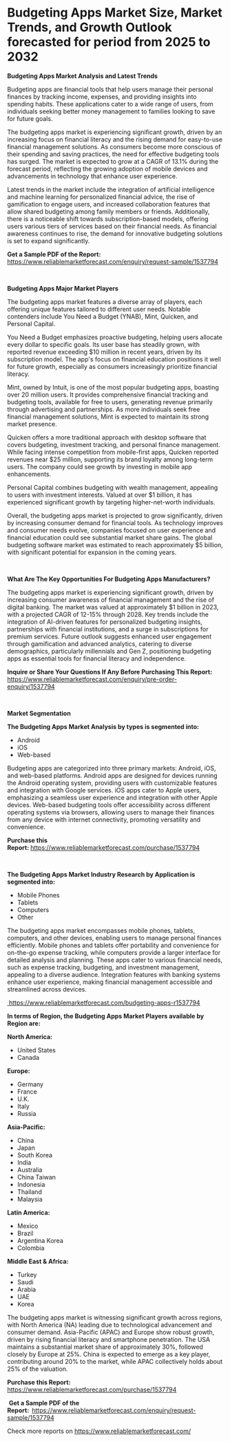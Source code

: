 <p><h1>Budgeting Apps Market Size, Market Trends, and Growth Outlook forecasted for period from 2025 to 2032</h1></p><p><strong>Budgeting Apps Market Analysis and Latest Trends</strong></p>
<p><p>Budgeting apps are financial tools that help users manage their personal finances by tracking income, expenses, and providing insights into spending habits. These applications cater to a wide range of users, from individuals seeking better money management to families looking to save for future goals.</p><p>The budgeting apps market is experiencing significant growth, driven by an increasing focus on financial literacy and the rising demand for easy-to-use financial management solutions. As consumers become more conscious of their spending and saving practices, the need for effective budgeting tools has surged. The market is expected to grow at a CAGR of 13.1% during the forecast period, reflecting the growing adoption of mobile devices and advancements in technology that enhance user experience.</p><p>Latest trends in the market include the integration of artificial intelligence and machine learning for personalized financial advice, the rise of gamification to engage users, and increased collaboration features that allow shared budgeting among family members or friends. Additionally, there is a noticeable shift towards subscription-based models, offering users various tiers of services based on their financial needs. As financial awareness continues to rise, the demand for innovative budgeting solutions is set to expand significantly.</p></p>
<p><strong>Get a Sample PDF of the Report:&nbsp;</strong> <a href="https://www.reliablemarketforecast.com/enquiry/request-sample/1537794?utm_campaign=3225&utm_medium=2&utm_source=Github&utm_content=ia&utm_term=10032025&utm_id=budgeting-apps">https://www.reliablemarketforecast.com/enquiry/request-sample/1537794</a></p>
<p>&nbsp;</p>
<p><strong>Budgeting Apps Major Market Players</strong></p>
<p><p>The budgeting apps market features a diverse array of players, each offering unique features tailored to different user needs. Notable contenders include You Need a Budget (YNAB), Mint, Quicken, and Personal Capital.</p><p>You Need a Budget emphasizes proactive budgeting, helping users allocate every dollar to specific goals. Its user base has steadily grown, with reported revenue exceeding $10 million in recent years, driven by its subscription model. The app's focus on financial education positions it well for future growth, especially as consumers increasingly prioritize financial literacy.</p><p>Mint, owned by Intuit, is one of the most popular budgeting apps, boasting over 20 million users. It provides comprehensive financial tracking and budgeting tools, available for free to users, generating revenue primarily through advertising and partnerships. As more individuals seek free financial management solutions, Mint is expected to maintain its strong market presence.</p><p>Quicken offers a more traditional approach with desktop software that covers budgeting, investment tracking, and personal finance management. While facing intense competition from mobile-first apps, Quicken reported revenues near $25 million, supporting its brand loyalty among long-term users. The company could see growth by investing in mobile app enhancements.</p><p>Personal Capital combines budgeting with wealth management, appealing to users with investment interests. Valued at over $1 billion, it has experienced significant growth by targeting higher-net-worth individuals. </p><p>Overall, the budgeting apps market is projected to grow significantly, driven by increasing consumer demand for financial tools. As technology improves and consumer needs evolve, companies focused on user experience and financial education could see substantial market share gains. The global budgeting software market was estimated to reach approximately $5 billion, with significant potential for expansion in the coming years.</p></p>
<p>&nbsp;</p>
<p><strong>What Are The Key Opportunities For Budgeting Apps Manufacturers?</strong></p>
<p><p>The budgeting apps market is experiencing significant growth, driven by increasing consumer awareness of financial management and the rise of digital banking. The market was valued at approximately $1 billion in 2023, with a projected CAGR of 12-15% through 2028. Key trends include the integration of AI-driven features for personalized budgeting insights, partnerships with financial institutions, and a surge in subscriptions for premium services. Future outlook suggests enhanced user engagement through gamification and advanced analytics, catering to diverse demographics, particularly millennials and Gen Z, positioning budgeting apps as essential tools for financial literacy and independence.</p></p>
<p><strong>Inquire or Share Your Questions If Any Before Purchasing This Report:</strong> <a href="https://www.reliablemarketforecast.com/enquiry/pre-order-enquiry/1537794?utm_campaign=3225&utm_medium=2&utm_source=Github&utm_content=ia&utm_term=10032025&utm_id=budgeting-apps">https://www.reliablemarketforecast.com/enquiry/pre-order-enquiry/1537794</a></p>
<p>&nbsp;</p>
<p><strong>Market Segmentation</strong></p>
<p><strong>The Budgeting Apps Market Analysis by types is segmented into:</strong></p>
<p><ul><li>Android</li><li>iOS</li><li>Web-based</li></ul></p>
<p><p>Budgeting apps are categorized into three primary markets: Android, iOS, and web-based platforms. Android apps are designed for devices running the Android operating system, providing users with customizable features and integration with Google services. iOS apps cater to Apple users, emphasizing a seamless user experience and integration with other Apple devices. Web-based budgeting tools offer accessibility across different operating systems via browsers, allowing users to manage their finances from any device with internet connectivity, promoting versatility and convenience.</p></p>
<p><strong>Purchase this Report:&nbsp;</strong><a href="https://www.reliablemarketforecast.com/purchase/1537794?utm_campaign=3225&utm_medium=2&utm_source=Github&utm_content=ia&utm_term=10032025&utm_id=budgeting-apps">https://www.reliablemarketforecast.com/purchase/1537794</a></p>
<p>&nbsp;</p>
<p><strong>The Budgeting Apps Market Industry Research by Application is segmented into:</strong></p>
<p><ul><li>Mobile Phones</li><li>Tablets</li><li>Computers</li><li>Other</li></ul></p>
<p><p>The budgeting apps market encompasses mobile phones, tablets, computers, and other devices, enabling users to manage personal finances efficiently. Mobile phones and tablets offer portability and convenience for on-the-go expense tracking, while computers provide a larger interface for detailed analysis and planning. These apps cater to various financial needs, such as expense tracking, budgeting, and investment management, appealing to a diverse audience. Integration features with banking systems enhance user experience, making financial management accessible and streamlined across devices.</p></p>
<p><a href="https://www.reliablemarketforecast.com/budgeting-apps-r1537794?utm_campaign=3225&utm_medium=2&utm_source=Github&utm_content=ia&utm_term=10032025&utm_id=budgeting-apps">&nbsp;https://www.reliablemarketforecast.com/budgeting-apps-r1537794</a></p>
<p><strong>In terms of Region, the Budgeting Apps Market Players available by Region are:</strong></p>
<p>
    <p> <strong> North America: </strong>
        <ul>
            <li>United States</li>
            <li>Canada</li>
        </ul>
        </p> 
    <p> <strong> Europe: </strong>
        <ul>
            <li>Germany</li>
            <li>France</li>
            <li>U.K.</li>
            <li>Italy</li>
            <li>Russia</li>
        </ul>
        </p> 
    <p> <strong> Asia-Pacific: </strong>
        <ul>
            <li>China</li>
            <li>Japan</li>
            <li>South Korea</li>
            <li>India</li>
            <li>Australia</li>
            <li>China Taiwan</li>
            <li>Indonesia</li>
            <li>Thailand</li>
            <li>Malaysia</li>
        </ul>
        </p> 
    <p> <strong> Latin America: </strong>
        <ul>
            <li>Mexico</li>
            <li>Brazil</li>
            <li>Argentina Korea</li>
            <li>Colombia</li>
        </ul>
        </p> 
    <p> <strong> Middle East & Africa: </strong>
        <ul>
            <li>Turkey</li>
            <li>Saudi</li>
            <li>Arabia</li>
            <li>UAE</li>
            <li>Korea</li>
        </ul>
    </p>
    </p>
<p><p>The budgeting apps market is witnessing significant growth across regions, with North America (NA) leading due to technological advancement and consumer demand. Asia-Pacific (APAC) and Europe show robust growth, driven by rising financial literacy and smartphone penetration. The USA maintains a substantial market share of approximately 30%, followed closely by Europe at 25%. China is expected to emerge as a key player, contributing around 20% to the market, while APAC collectively holds about 25% of the valuation.</p></p>
<p><strong>Purchase this Report: </strong><a href="https://www.reliablemarketforecast.com/purchase/1537794?utm_campaign=3225&utm_medium=2&utm_source=Github&utm_content=ia&utm_term=10032025&utm_id=budgeting-apps">https://www.reliablemarketforecast.com/purchase/1537794</a></p>
<p>&nbsp;<strong>Get a Sample PDF of the Report:&nbsp;&nbsp;</strong><a href="https://www.reliablemarketforecast.com/enquiry/request-sample/1537794?utm_campaign=3225&utm_medium=2&utm_source=Github&utm_content=ia&utm_term=10032025&utm_id=budgeting-apps">https://www.reliablemarketforecast.com/enquiry/request-sample/1537794</a></p>
<p><strong></strong></p>
<p>Check more reports on <a href="https://www.reliablemarketforecast.com/?utm_campaign=3225&utm_medium=2&utm_source=Github&utm_content=ia&utm_term=10032025&utm_id=budgeting-apps">https://www.reliablemarketforecast.com/</a></p>